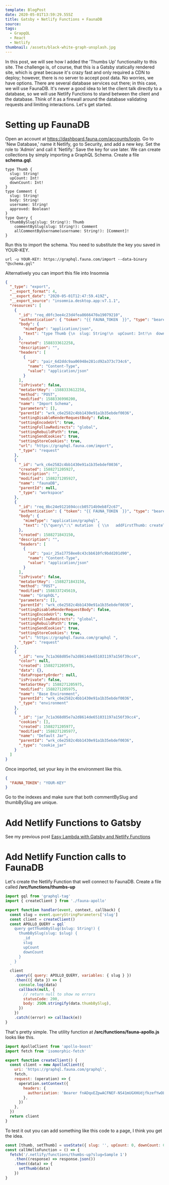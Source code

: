 ```yaml
---
template: BlogPost
date: 2020-05-01T13:59:29.555Z
title: Gatsby + Netlify Functions + FaunaDB
source:
tags:
  - GrapgQL
  - React
  - Netlify
thumbnail: /assets/black-white-graph-unsplash.jpg
---
```


In this post, we will see how I added the 'Thumbs Up' functionality to this site. The challenge is, of course, that this is a Gatsby statically rendered site, which is great because it's crazy fast and only required a CDN to deploy; however, there is no server to accept post data. No worries, we have options. There are several database services out there; in this case, we will use FaunaDB. It's never a good idea to let the client talk directly to a database, so we will use Netlify Functions to stand between the client and the database. Think of it as a firewall around the database validating requests and limiting interactions. Let's get started.

# Setting up FaunaDB

Open an account at https://dashboard.fauna.com/accounts/login.
Go to 'New Database,' name it Netlify, go to Security, and add a new key. Set the role to 'Admin' and call it 'Netlify.' Save the key for use later. We can create collections by simply importing a GraphQL Schema. Create a file <b>schema.gql</b>.

```shell
type Thumb {
  slug: String!
  upCount: Int!
  downCount: Int!
}
type Comment {
  slug: String!
  body: String!
  username: String!
  approved: Boolean!
}
type Query {
  thumbBySlug(slug: String!): Thumb
    commentBySlug(slug: String!): Comment
    allCommentByUsername(username: String!): [Comment]!
}
```

Run this to import the schema. You need to substitute the key you saved in YOUR-KEY.

```shell
url -u YOUR-KEY: https://graphql.fauna.com/import --data-binary "@schema.gql"
```

Alternatively you can import this file into Insomnia

```json
{
  "_type": "export",
  "__export_format": 4,
  "__export_date": "2020-05-01T12:47:59.419Z",
  "__export_source": "insomnia.desktop.app:v7.1.1",
  "resources": [
    {
      "_id": "req_d0fc3ee4c23d4fea8666470a19079210",
      "authentication": { "token": "{{ FAUNA_TOKEN  }}", "type": "bearer" },
      "body": {
        "mimeType": "application/json",
        "text": "type Thumb {\n  slug: String!\n  upCount: Int!\n  downCount: Int!\n}\ntype Comment {\n  slug: String!\n  body: String!\n  username: String!\n  approved: Boolean!\n}\ntype Query {\n  thumbBySlug(slug: String!): Thumb\n\tcommentBySlug(slug: String!): Comment\n\tallCommentByUsername(username: String!): [Comment]!\n}"
      },
      "created": 1588333612258,
      "description": "",
      "headers": [
        {
          "id": "pair_6d2ddc9aa06948e281cd92a373c734c6",
          "name": "Content-Type",
          "value": "application/json"
        }
      ],
      "isPrivate": false,
      "metaSortKey": -1588333612258,
      "method": "POST",
      "modified": 1588336990200,
      "name": "Import Schema",
      "parameters": [],
      "parentId": "wrk_c6e2582c4bb1430e91a1b35ebdef0036",
      "settingDisableRenderRequestBody": false,
      "settingEncodeUrl": true,
      "settingFollowRedirects": "global",
      "settingRebuildPath": true,
      "settingSendCookies": true,
      "settingStoreCookies": true,
      "url": "https://graphql.fauna.com/import",
      "_type": "request"
    },
    {
      "_id": "wrk_c6e2582c4bb1430e91a1b35ebdef0036",
      "created": 1588271205927,
      "description": "",
      "modified": 1588271205927,
      "name": "faunaDB",
      "parentId": null,
      "_type": "workspace"
    },
    {
      "_id": "req_0bc24e9121694cccb05714b9eb8f2c67",
      "authentication": { "token": "{{ FAUNA_TOKEN  }}", "type": "bearer" },
      "body": {
        "mimeType": "application/graphql",
        "text": "{\"query\":\" mutation  { \\n   addFirstThumb: createThumb(data: {slug: \\\"Sample 1\\\", upCount: 1}) {\\n    slug\\n    downCount\\n    upCount\\n    _id\\n  }\\n  addSecondThumb: createThumb(data: {slug: \\\"Sample 2\\\"}) {\\n    slug\\n    downCount\\n    upCount\\n    _id\\n  }\\n}\"}"
      },
      "created": 1588271843150,
      "description": "",
      "headers": [
        {
          "id": "pair_25a17758ee8c43cbb610fc9bdd201d90",
          "name": "Content-Type",
          "value": "application/json"
        }
      ],
      "isPrivate": false,
      "metaSortKey": -1588271843150,
      "method": "POST",
      "modified": 1588337245619,
      "name": "GraphQL",
      "parameters": [],
      "parentId": "wrk_c6e2582c4bb1430e91a1b35ebdef0036",
      "settingDisableRenderRequestBody": false,
      "settingEncodeUrl": true,
      "settingFollowRedirects": "global",
      "settingRebuildPath": true,
      "settingSendCookies": true,
      "settingStoreCookies": true,
      "url": "https://graphql.fauna.com/graphql ",
      "_type": "request"
    },
    {
      "_id": "env_7c1a368d05e7a2d8614de651031197a156f39cc4",
      "color": null,
      "created": 1588271205975,
      "data": {},
      "dataPropertyOrder": null,
      "isPrivate": false,
      "metaSortKey": 1588271205975,
      "modified": 1588271205975,
      "name": "Base Environment",
      "parentId": "wrk_c6e2582c4bb1430e91a1b35ebdef0036",
      "_type": "environment"
    },
    {
      "_id": "jar_7c1a368d05e7a2d8614de651031197a156f39cc4",
      "cookies": [],
      "created": 1588271205977,
      "modified": 1588271205977,
      "name": "Default Jar",
      "parentId": "wrk_c6e2582c4bb1430e91a1b35ebdef0036",
      "_type": "cookie_jar"
    }
  ]
}
```

Once imported, set your key in the environment like this.

```json
{
  "FAUNA_TOKEN": "YOUR-KEY"
}
```

Go to the indexes and make sure that both commentBySlug and thumbBySlug are unique.

# Add Netlify Functions to Gatsby

See my previous post [Easy Lambda with Gatsby and Netlify Functions](/post/2020-04-07-easy-lambda-with-gatsby-and-netlify-functions/)

# Add Netlify Function calls to FaunaDB

Let's create the Netlify Function that well connect to FaunaDB. Create a file called <b>/src/functions/thumbs-up</b>

```javascript
import gql from 'graphql-tag'
import { createClient } from './fauna-apollo'

export function handler(event, context, callback) {
  const slug = event.queryStringParameters['slug']
  const client = createClient()
  const APOLLO_QUERY = gql`
    query getThumbBySlug($slug: String!) {
      thumbBySlug(slug: $slug) {
        _id
        slug
        upCount
        downCount
      }
    }
  `
  client
    .query({ query: APOLLO_QUERY, variables: { slug } })
    .then(({ data }) => {
      console.log(data)
      callback(null, {
        // return null to show no errors
        statusCode: 200,
        body: JSON.stringify(data.thumbBySlug),
      })
    })
    .catch((error) => callback(e))
}
```

That's pretty simple. The utility function at <b>/src/functions/fauna-apollo.js</b> looks like this.

```javascript
import ApolloClient from 'apollo-boost'
import fetch from 'isomorphic-fetch'

export function createClient() {
  const client = new ApolloClient({
    uri: 'https://graphql.fauna.com/graphql',
    fetch,
    request: (operation) => {
      operation.setContext({
        headers: {
          authorization: 'Bearer fnADqxEZpwACFNEF-NS41mUGXHUdjfkzefYwOLGC',
        },
      })
    },
  })
  return client
}
```

To test it out you can add something like this code to a page, I think you get the idea.

```javascript
const [thumb, setThumb] = useState({ slug: '', upCount: 0, downCount: 0 })
const callHelloFunction = () => {
  fetch('/.netlify/functions/thumbs-up?slug=Sample 1')
    .then((response) => response.json())
    .then((data) => {
      setThumb(data)
    })
}
```
